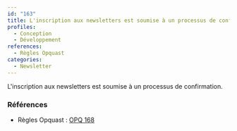 ```yaml
---
id: "163"
title: L'inscription aux newsletters est soumise à un processus de confirmation.
profiles:
  - Conception
  - Développement
references:
  - Règles Opquast
categories:
  - Newsletter
---
```


L'inscription aux newsletters est soumise à un processus de confirmation.

### Références

*   Règles Opquast : [OPQ 168](https://checklists.opquast.com/fr/assurance-qualite-web/linscription-aux-newsletters-est-soumise-a-un-processus-de-confirmation)
